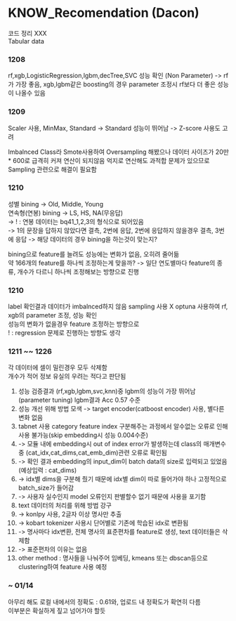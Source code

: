 # KNOW_Recomendation (Dacon)

코드 정리 XXX  
Tabular data  

### 1208 

rf,xgb,LogisticRegression,lgbm,decTree,SVC 성능 확인  (Non Parameter)
-> rf가 가장 좋음, xgb,lgbm같은 boosting의 경우 parameter 조정시 rf보다 더 좋은 성능이 나올수 있음

### 1209

Scaler 사용, MinMax, Standard
-> Standard 성능이 뛰어남
-> Z-score 사용도 고려

Imbalnced Class라 Smote사용하여 Oversampling 해봤으나 데이터 사이즈가
20만 * 600로 급격히 커져 연산이 되지않음
억지로 연산해도 과적합 문제가 있으므로 Sampling 관련으로 해결이 필요함

### 1210

성별 bining -> Old, Middle, Young  
연속형(연봉) bining -> LS, HS, NA(무응답)  
-> ! : 연봉 데이터는 bq41_1,2,3의 형식으로 되어있음  
-> 1의 문장을 답하지 않았다면 결측, 2번에 응답, 2번에 응답하지 않을경우 결측, 3번에 응답 
-> 해당 데이터의 경우 bining을 하는것이 맞는지?

bining으로 feature를 늘려도 성능에는 변화가 없음, 오히려 줄어듦  
약 166개의 feature를 하나씩 조정하는게 맞을까?
-> 일단 연도별마다 feature의 종류, 개수가 다르니 하나씩 조정해보는 방향으로 진행


### 1210
label 확인결과 데이터가 imbalnced하지 않음 sampling 사용 X
optuna 사용하여 rf, xgb의 parameter 조정, 성능 확인  
성능의 변화가 없을경우 feature 조정하는 방향으로    
! : regression 문제로 진행하는 방향도 생각 

### 1211 ~~ 1226
각 데이터에 셀이 밀린경우 모두 삭제함  
개수가 적어 정보 유실의 우려는 적다고 판단됨  


1. 성능 검증결과 (rf,xgb,lgbm,svc,knn)중 lgbm의 성능이 가장 뛰어남 (parameter tuning) lgbm결과 Acc 0.57 수준    
2. 성능 개선 위해 방법 모색 -> target encoder(catboost encoder) 사용, 별다른 변화 없음  
3. tabnet 사용 category feature index 구분해주는 과정에서 알수없는 오류로 인해 사용 불가능(skip embedding시 성능 0.004수준)  
4. -> 모듈 내에 embedding시 out of index error가 발생하는데 class의 매개변수중 (cat_idx,cat_dims,cat_emb_dim)관련 오류로 확인됨  
5. -> 확인 결과 embedding의 input_dim이 batch data의 size로 입력되고 있었음 (예상입력 : cat_dims)  
6. -> idx별 dims을 구분해 줬기 때문에 idx별 dim이 따로 들어가야 하나 고정적으로 batch_size가 들어감  
7. -> 사용자 실수인지 model 오류인지 판별할수 없기 때문에 사용을 포기함  
8. text 데이터의 처리를 위해 방법 강구   
9. -> konlpy 사용, 2글자 이상 명사만 추출  
10. -> kobart tokenizer 사용시 단어별로 기존에 학습된 idx로 변환됨  
11. -> 명사마다 idx변환, 전체 명사의 표준편차를 feature로 생성, text 데이터들은 삭제함   
12. -> 표준편차의 이유는 없음  
13. other method : 명사들을 나눠주어 임베딩, kmeans 또는 dbscan등으로 clustering하여 feature 사용 예정  


### ~ 01/14  
아무리 해도 로컬 내에서의 정확도 : 0.61와, 업로드 내 정확도가 확연히 다름  
이부분은 확실하게 짚고 넘어가야 할듯  
